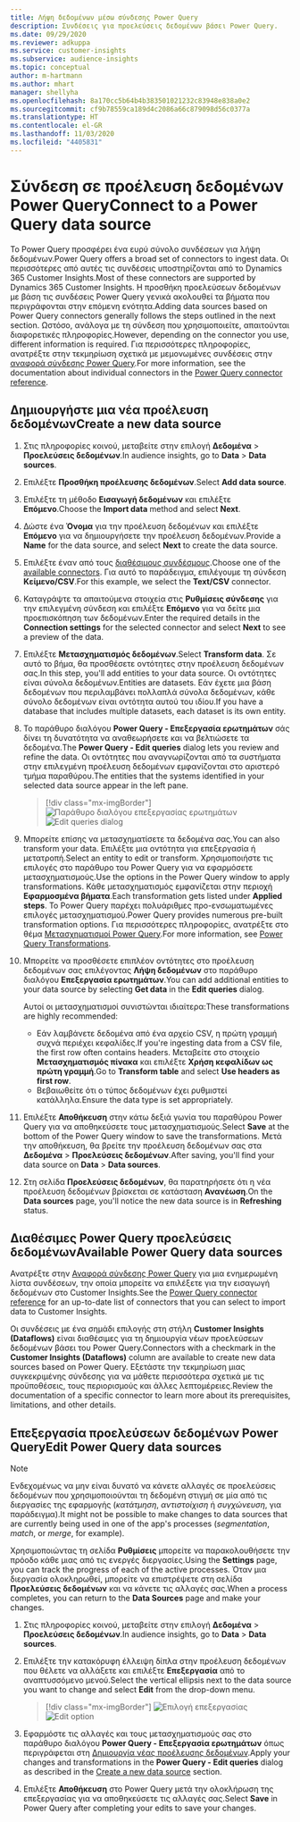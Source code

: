 ```yaml
---
title: Λήψη δεδομένων μέσω σύνδεσης Power Query
description: Συνδέσεις για προελεύσεις δεδομένων βάσει Power Query.
ms.date: 09/29/2020
ms.reviewer: adkuppa
ms.service: customer-insights
ms.subservice: audience-insights
ms.topic: conceptual
author: m-hartmann
ms.author: mhart
manager: shellyha
ms.openlocfilehash: 8a170cc5b64b4b383501021232c83948e838a0e2
ms.sourcegitcommit: cf9b78559ca189d4c2086a66c879098d56c0377a
ms.translationtype: HT
ms.contentlocale: el-GR
ms.lasthandoff: 11/03/2020
ms.locfileid: "4405831"
---
```

# <a name="connect-to-a-power-query-data-source"></a><span data-ttu-id="3bb34-103">Σύνδεση σε προέλευση δεδομένων Power Query</span><span class="sxs-lookup"><span data-stu-id="3bb34-103">Connect to a Power Query data source</span></span>

<span data-ttu-id="3bb34-104">Το Power Query προσφέρει ένα ευρύ σύνολο συνδέσεων για λήψη δεδομένων.</span><span class="sxs-lookup"><span data-stu-id="3bb34-104">Power Query offers a broad set of connectors to ingest data.</span></span> <span data-ttu-id="3bb34-105">Οι περισσότερες από αυτές τις συνδέσεις υποστηρίζονται από το Dynamics 365 Customer Insights.</span><span class="sxs-lookup"><span data-stu-id="3bb34-105">Most of these connectors are supported by Dynamics 365 Customer Insights.</span></span> <span data-ttu-id="3bb34-106">Η προσθήκη προελεύσεων δεδομένων με βάση τις συνδέσεις Power Query γενικά ακολουθεί τα βήματα που περιγράφονται στην επόμενη ενότητα.</span><span class="sxs-lookup"><span data-stu-id="3bb34-106">Adding data sources based on Power Query connectors generally follows the steps outlined in the next section.</span></span> <span data-ttu-id="3bb34-107">Ωστόσο, ανάλογα με τη σύνδεση που χρησιμοποιείτε, απαιτούνται διαφορετικές πληροφορίες.</span><span class="sxs-lookup"><span data-stu-id="3bb34-107">However, depending on the connector you use, different information is required.</span></span> <span data-ttu-id="3bb34-108">Για περισσότερες πληροφορίες, ανατρέξτε στην τεκμηρίωση σχετικά με μεμονωμένες συνδέσεις στην [αναφορά σύνδεσης Power Query](https://docs.microsoft.com/power-query/connectors/).</span><span class="sxs-lookup"><span data-stu-id="3bb34-108">For more information, see the documentation about individual connectors in the [Power Query connector reference](https://docs.microsoft.com/power-query/connectors/).</span></span>

## <a name="create-a-new-data-source"></a><span data-ttu-id="3bb34-109">Δημιουργήστε μια νέα προέλευση δεδομένων</span><span class="sxs-lookup"><span data-stu-id="3bb34-109">Create a new data source</span></span>

1. <span data-ttu-id="3bb34-110">Στις πληροφορίες κοινού, μεταβείτε στην επιλογή **Δεδομένα** > **Προελεύσεις δεδομένων**.</span><span class="sxs-lookup"><span data-stu-id="3bb34-110">In audience insights, go to **Data** > **Data sources**.</span></span>

1. <span data-ttu-id="3bb34-111">Επιλέξτε **Προσθήκη προέλευσης δεδομένων**.</span><span class="sxs-lookup"><span data-stu-id="3bb34-111">Select **Add data source**.</span></span>

1. <span data-ttu-id="3bb34-112">Επιλέξτε τη μέθοδο **Εισαγωγή δεδομένων** και επιλέξτε **Επόμενο**.</span><span class="sxs-lookup"><span data-stu-id="3bb34-112">Choose the **Import data** method and select **Next**.</span></span>

1. <span data-ttu-id="3bb34-113">Δώστε ένα **Όνομα** για την προέλευση δεδομένων και επιλέξτε **Επόμενο** για να δημιουργήσετε την προέλευση δεδομένων.</span><span class="sxs-lookup"><span data-stu-id="3bb34-113">Provide a **Name** for the data source, and select **Next** to create the data source.</span></span>

1. <span data-ttu-id="3bb34-114">Επιλέξτε έναν από τους [διαθέσιμους συνδέσμους](#available-power-query-data-sources).</span><span class="sxs-lookup"><span data-stu-id="3bb34-114">Choose one of the [available connectors](#available-power-query-data-sources).</span></span> <span data-ttu-id="3bb34-115">Για αυτό το παράδειγμα, επιλέγουμε τη σύνδεση **Κείμενο/CSV**.</span><span class="sxs-lookup"><span data-stu-id="3bb34-115">For this example, we select the **Text/CSV** connector.</span></span>

1. <span data-ttu-id="3bb34-116">Καταγράψτε τα απαιτούμενα στοιχεία στις **Ρυθμίσεις σύνδεσης** για την επιλεγμένη σύνδεση και επιλέξτε **Επόμενο** για να δείτε μια προεπισκόπηση των δεδομένων.</span><span class="sxs-lookup"><span data-stu-id="3bb34-116">Enter the required details in the **Connection settings** for the selected connector and select **Next** to see a preview of the data.</span></span>

1. <span data-ttu-id="3bb34-117">Επιλέξτε **Μετασχηματισμός δεδομένων**.</span><span class="sxs-lookup"><span data-stu-id="3bb34-117">Select **Transform data**.</span></span> <span data-ttu-id="3bb34-118">Σε αυτό το βήμα, θα προσθέσετε οντότητες στην προέλευση δεδομένων σας.</span><span class="sxs-lookup"><span data-stu-id="3bb34-118">In this step, you'll add entities to your data source.</span></span> <span data-ttu-id="3bb34-119">Οι οντότητες είναι σύνολα δεδομένων.</span><span class="sxs-lookup"><span data-stu-id="3bb34-119">Entities are datasets.</span></span> <span data-ttu-id="3bb34-120">Εάν έχετε μια βάση δεδομένων που περιλαμβάνει πολλαπλά σύνολα δεδομένων, κάθε σύνολο δεδομένων είναι οντότητα αυτού του ιδίου.</span><span class="sxs-lookup"><span data-stu-id="3bb34-120">If you have a database that includes multiple datasets, each dataset is its own entity.</span></span>

1. <span data-ttu-id="3bb34-121">Το παράθυρο διαλόγου **Power Query - Επεξεργασία ερωτημάτων** σάς δίνει τη δυνατότητα να αναθεωρήσετε και να βελτιώσετε τα δεδομένα.</span><span class="sxs-lookup"><span data-stu-id="3bb34-121">The **Power Query - Edit queries** dialog lets you review and refine the data.</span></span> <span data-ttu-id="3bb34-122">Οι οντότητες που αναγνωρίζονται από τα συστήματα στην επιλεγμένη προέλευση δεδομένων εμφανίζονται στο αριστερό τμήμα παραθύρου.</span><span class="sxs-lookup"><span data-stu-id="3bb34-122">The entities that the systems identified in your selected data source appear in the left pane.</span></span>

   > [!div class="mx-imgBorder"]
   > <span data-ttu-id="3bb34-123">![Παράθυρο διαλόγου επεξεργασίας ερωτημάτων](media/data-manager-configure-edit-queries.png "Παράθυρο διαλόγου επεξεργασίας ερωτημάτων")</span><span class="sxs-lookup"><span data-stu-id="3bb34-123">![Edit queries dialog](media/data-manager-configure-edit-queries.png "Edit queries dialog")</span></span>

1. <span data-ttu-id="3bb34-124">Μπορείτε επίσης να μετασχηματίσετε τα δεδομένα σας.</span><span class="sxs-lookup"><span data-stu-id="3bb34-124">You can also transform your data.</span></span> <span data-ttu-id="3bb34-125">Επιλέξτε μια οντότητα για επεξεργασία ή μετατροπή.</span><span class="sxs-lookup"><span data-stu-id="3bb34-125">Select an entity to edit or transform.</span></span> <span data-ttu-id="3bb34-126">Χρησιμοποιήστε τις επιλογές στο παράθυρο του Power Query για να εφαρμόσετε μετασχηματισμούς.</span><span class="sxs-lookup"><span data-stu-id="3bb34-126">Use the options in the Power Query window to apply transformations.</span></span> <span data-ttu-id="3bb34-127">Κάθε μετασχηματισμός εμφανίζεται στην περιοχή **Εφαρμοσμένα βήματα**.</span><span class="sxs-lookup"><span data-stu-id="3bb34-127">Each transformation gets listed under **Applied steps**.</span></span> <span data-ttu-id="3bb34-128">Το Power Query παρέχει πολυάριθμες προ-ενσωματωμένες επιλογές μετασχηματισμού.</span><span class="sxs-lookup"><span data-stu-id="3bb34-128">Power Query provides numerous pre-built transformation options.</span></span> <span data-ttu-id="3bb34-129">Για περισσότερες πληροφορίες, ανατρέξτε στο θέμα [Μετασχηματισμοί Power Query](https://docs.microsoft.com/power-query/power-query-what-is-power-query#transformations).</span><span class="sxs-lookup"><span data-stu-id="3bb34-129">For more information, see [Power Query Transformations](https://docs.microsoft.com/power-query/power-query-what-is-power-query#transformations).</span></span>

1. <span data-ttu-id="3bb34-130">Μπορείτε να προσθέσετε επιπλέον οντότητες στο προέλευση δεδομένων σας επιλέγοντας **Λήψη δεδομένων** στο παράθυρο διαλόγου **Επεξεργασία ερωτημάτων**.</span><span class="sxs-lookup"><span data-stu-id="3bb34-130">You can add additional entities to your data source by selecting **Get data** in the **Edit queries** dialog.</span></span>

   <span data-ttu-id="3bb34-131">Αυτοί οι μετασχηματισμοί συνιστώνται ιδιαίτερα:</span><span class="sxs-lookup"><span data-stu-id="3bb34-131">These transformations are highly recommended:</span></span>

   - <span data-ttu-id="3bb34-132">Εάν λαμβάνετε δεδομένα από ένα αρχείο CSV, η πρώτη γραμμή συχνά περιέχει κεφαλίδες.</span><span class="sxs-lookup"><span data-stu-id="3bb34-132">If you're ingesting data from a CSV file, the first row often contains headers.</span></span> <span data-ttu-id="3bb34-133">Μεταβείτε στο στοιχείο **Μετασχηματισμός πίνακα** και επιλέξτε **Χρήση κεφαλίδων ως πρώτη γραμμή**.</span><span class="sxs-lookup"><span data-stu-id="3bb34-133">Go to **Transform table** and select **Use headers as first row**.</span></span>
   - <span data-ttu-id="3bb34-134">Βεβαιωθείτε ότι ο τύπος δεδομένων έχει ρυθμιστεί κατάλληλα.</span><span class="sxs-lookup"><span data-stu-id="3bb34-134">Ensure the data type is set appropriately.</span></span>

1. <span data-ttu-id="3bb34-135">Επιλέξτε **Αποθήκευση** στην κάτω δεξιά γωνία του παραθύρου Power Query για να αποθηκεύσετε τους μετασχηματισμούς.</span><span class="sxs-lookup"><span data-stu-id="3bb34-135">Select **Save** at the bottom of the Power Query window to save the transformations.</span></span> <span data-ttu-id="3bb34-136">Μετά την αποθήκευση, θα βρείτε την προέλευση δεδομένων σας στα **Δεδομένα** > **Προελεύσεις δεδομένων**.</span><span class="sxs-lookup"><span data-stu-id="3bb34-136">After saving, you'll find your data source on **Data** > **Data sources**.</span></span>

1. <span data-ttu-id="3bb34-137">Στη σελίδα **Προελεύσεις δεδομένων**, θα παρατηρήσετε ότι η νέα προέλευση δεδομένων βρίσκεται σε κατάσταση **Ανανέωση**.</span><span class="sxs-lookup"><span data-stu-id="3bb34-137">On the **Data sources** page, you'll notice the new data source is in **Refreshing** status.</span></span>

## <a name="available-power-query-data-sources"></a><span data-ttu-id="3bb34-138">Διαθέσιμες Power Query προελεύσεις δεδομένων</span><span class="sxs-lookup"><span data-stu-id="3bb34-138">Available Power Query data sources</span></span>

<span data-ttu-id="3bb34-139">Ανατρέξτε στην [Αναφορά σύνδεσης Power Query](https://docs.microsoft.com/power-query/connectors/) για μια ενημερωμένη λίστα συνδέσεων, την οποία μπορείτε να επιλέξετε για την εισαγωγή δεδομένων στο Customer Insights.</span><span class="sxs-lookup"><span data-stu-id="3bb34-139">See the [Power Query connector reference](https://docs.microsoft.com/power-query/connectors/) for an up-to-date list of connectors that you can select to import data to Customer Insights.</span></span> 

<span data-ttu-id="3bb34-140">Οι συνδέσεις με ένα σημάδι επιλογής στη στήλη **Customer Insights (Dataflows)** είναι διαθέσιμες για τη δημιουργία νέων προελεύσεων δεδομένων βάσει του Power Query.</span><span class="sxs-lookup"><span data-stu-id="3bb34-140">Connectors with a checkmark in the **Customer Insights (Dataflows)** column are available to create new data sources based on Power Query.</span></span> <span data-ttu-id="3bb34-141">Εξετάστε την τεκμηρίωση μιας συγκεκριμένης σύνδεσης για να μάθετε περισσότερα σχετικά με τις προϋποθέσεις, τους περιορισμούς και άλλες λεπτομέρειες.</span><span class="sxs-lookup"><span data-stu-id="3bb34-141">Review the documentation of a specific connector to learn more about its prerequisites, limitations, and other details.</span></span>

## <a name="edit-power-query-data-sources"></a><span data-ttu-id="3bb34-142">Επεξεργασία προελεύσεων δεδομένων Power Query</span><span class="sxs-lookup"><span data-stu-id="3bb34-142">Edit Power Query data sources</span></span>

> [!NOTE]
> <span data-ttu-id="3bb34-143">Ενδεχομένως να μην είναι δυνατό να κάνετε αλλαγές σε προελεύσεις δεδομένων που χρησιμοποιούνται τη δεδομένη στιγμή σε μία από τις διεργασίες της εφαρμογής (*κατάτμηση*, *αντιστοίχιση* ή *συγχώνευση*, για παράδειγμα).</span><span class="sxs-lookup"><span data-stu-id="3bb34-143">It might not be possible to make changes to data sources that are currently being used in one of the app's processes (*segmentation*, *match*, or *merge*, for example).</span></span> 
>
> <span data-ttu-id="3bb34-144">Χρησιμοποιώντας τη σελίδα **Ρυθμίσεις** μπορείτε να παρακολουθήσετε την πρόοδο κάθε μιας από τις ενεργές διεργασίες.</span><span class="sxs-lookup"><span data-stu-id="3bb34-144">Using the **Settings** page, you can track the progress of each of the active processes.</span></span> <span data-ttu-id="3bb34-145">Όταν μια διεργασία ολοκληρωθεί, μπορείτε να επιστρέψετε στη σελίδα **Προελεύσεις δεδομένων** και να κάνετε τις αλλαγές σας.</span><span class="sxs-lookup"><span data-stu-id="3bb34-145">When a process completes, you can return to the **Data Sources** page and make your changes.</span></span>

1. <span data-ttu-id="3bb34-146">Στις πληροφορίες κοινού, μεταβείτε στην επιλογή **Δεδομένα** > **Προελεύσεις δεδομένων**.</span><span class="sxs-lookup"><span data-stu-id="3bb34-146">In audience insights, go to **Data** > **Data sources**.</span></span>

2. <span data-ttu-id="3bb34-147">Επιλέξτε την κατακόρυφη έλλειψη δίπλα στην προέλευση δεδομένων που θέλετε να αλλάξετε και επιλέξτε **Επεξεργασία** από το αναπτυσσόμενο μενού.</span><span class="sxs-lookup"><span data-stu-id="3bb34-147">Select the vertical ellipsis next to the data source you want to change and select **Edit** from the drop-down menu.</span></span>

   > [!div class="mx-imgBorder"]
   > <span data-ttu-id="3bb34-148">![Επιλογή επεξεργασίας](media/edit-option-data-sources.png "Επιλογή επεξεργασίας")</span><span class="sxs-lookup"><span data-stu-id="3bb34-148">![Edit option](media/edit-option-data-sources.png "Edit option")</span></span>

3. <span data-ttu-id="3bb34-149">Εφαρμόστε τις αλλαγές και τους μετασχηματισμούς σας στο παράθυρο διαλόγου **Power Query - Επεξεργασία ερωτημάτων** όπως περιγράφεται στη [Δημιουργία νέας προέλευσης δεδομένων](#create-a-new-data-source).</span><span class="sxs-lookup"><span data-stu-id="3bb34-149">Apply your changes and transformations in the **Power Query - Edit queries** dialog as described in the [Create a new data source](#create-a-new-data-source) section.</span></span>

4. <span data-ttu-id="3bb34-150">Επιλέξτε **Αποθήκευση** στο Power Query μετά την ολοκλήρωση της επεξεργασίας για να αποθηκεύσετε τις αλλαγές σας.</span><span class="sxs-lookup"><span data-stu-id="3bb34-150">Select **Save** in Power Query after completing your edits to save your changes.</span></span>
